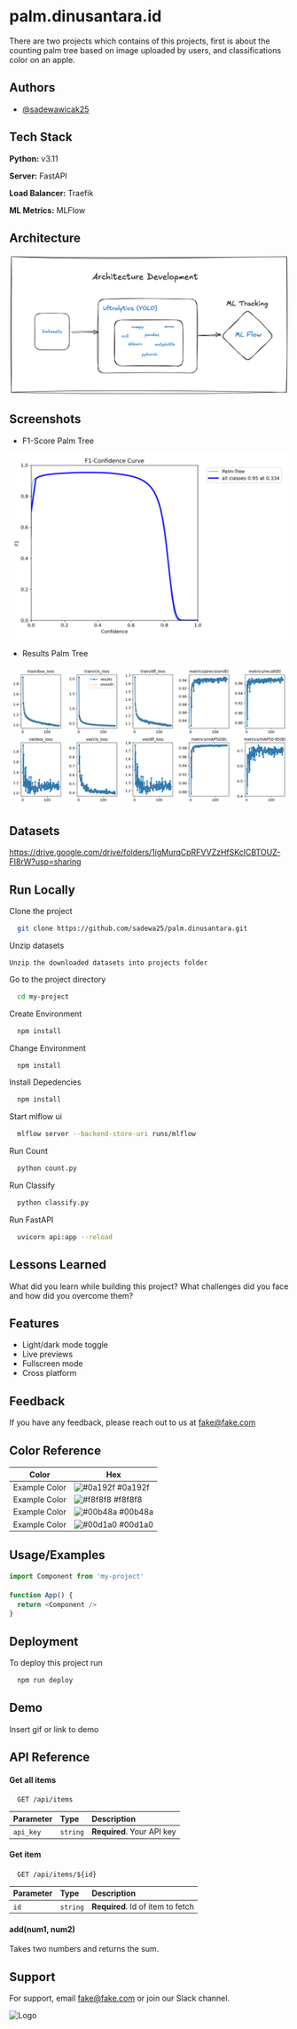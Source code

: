 
# palm.dinusantara.id

There are two projects which contains of this projects, first is about the counting palm tree based on image uploaded by users, and classifications color on an apple. 




## Authors

- [@sadewawicak25](https://sadewawicak25.medium.com/)




## Tech Stack

**Python:** v3.11

**Server:** FastAPI

**Load Balancer:** Traefik

**ML Metrics:** MLFlow



## Architecture 
![Architecture-Development](git_images/arc_development.png)





## Screenshots
- F1-Score Palm Tree

![F1-Score](yolo11n_development/20250105_164322/F1_curve.png)

- Results Palm Tree

![F1-Score](yolo11n_development/20250105_164322/results.png)


## Datasets
https://drive.google.com/drive/folders/1igMurqCpRFVVZzHfSKclCBTOUZ-FI8rW?usp=sharing


## Run Locally

Clone the project

```bash
  git clone https://github.com/sadewa25/palm.dinusantara.git
```

Unzip datasets
```
Unzip the downloaded datasets into projects folder
```

Go to the project directory

```bash
  cd my-project
```

Create Environment

```bash
  npm install
```

Change Environment

```bash
  npm install
```

Install Depedencies
```bash
  npm install
```

Start mlflow ui

```bash
  mlflow server --backend-store-uri runs/mlflow
```

Run Count
```bash
  python count.py
```

Run Classify
```bash
  python classify.py
```

Run FastAPI
```bash
  uvicorn api:app --reload
```


## Lessons Learned

What did you learn while building this project? What challenges did you face and how did you overcome them?


## Features

- Light/dark mode toggle
- Live previews
- Fullscreen mode
- Cross platform


## Feedback

If you have any feedback, please reach out to us at fake@fake.com

## Color Reference

| Color             | Hex                                                                |
| ----------------- | ------------------------------------------------------------------ |
| Example Color | ![#0a192f](https://via.placeholder.com/10/0a192f?text=+) #0a192f |
| Example Color | ![#f8f8f8](https://via.placeholder.com/10/f8f8f8?text=+) #f8f8f8 |
| Example Color | ![#00b48a](https://via.placeholder.com/10/00b48a?text=+) #00b48a |
| Example Color | ![#00d1a0](https://via.placeholder.com/10/00b48a?text=+) #00d1a0 |


## Usage/Examples

```javascript
import Component from 'my-project'

function App() {
  return <Component />
}
```


## Deployment

To deploy this project run

```bash
  npm run deploy
```


## Demo

Insert gif or link to demo


## API Reference

#### Get all items

```http
  GET /api/items
```

| Parameter | Type     | Description                |
| :-------- | :------- | :------------------------- |
| `api_key` | `string` | **Required**. Your API key |

#### Get item

```http
  GET /api/items/${id}
```

| Parameter | Type     | Description                       |
| :-------- | :------- | :-------------------------------- |
| `id`      | `string` | **Required**. Id of item to fetch |

#### add(num1, num2)

Takes two numbers and returns the sum.


## Support

For support, email fake@fake.com or join our Slack channel.


![Logo](https://dev-to-uploads.s3.amazonaws.com/uploads/articles/th5xamgrr6se0x5ro4g6.png)

